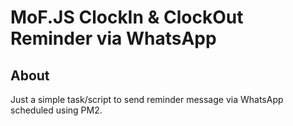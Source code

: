 # MoF.JS ClockIn & ClockOut Reminder via WhatsApp

## About
Just a simple task/script to send reminder message via WhatsApp scheduled using PM2.